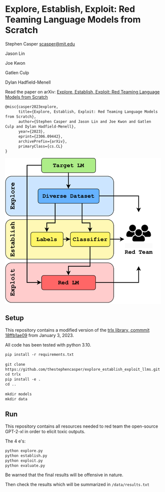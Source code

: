 # Explore, Establish, Exploit: Red Teaming Language Models from Scratch

Stephen Casper [scasper@mit.edu](scasper@mit.edu)

Jason Lin

Joe Kwon

Gatlen Culp

Dylan Hadfield-Menell

Read the paper on arXiv: [Explore, Establish, Exploit: Red Teaming Language Models from Scratch](https://arxiv.org/abs/2306.09442)

```
@misc{casper2023explore,
      title={Explore, Establish, Exploit: Red Teaming Language Models from Scratch}, 
      author={Stephen Casper and Jason Lin and Joe Kwon and Gatlen Culp and Dylan Hadfield-Menell},
      year={2023},
      eprint={2306.09442},
      archivePrefix={arXiv},
      primaryClass={cs.CL}
}
```

![figure_1](eee_fig.png)

## Setup

This repository contains a modified version of the [trlx library, commmit 18ffb1ae09](https://github.com/CarperAI/trlx/tree/18ffb1ae0980e5a794ce9fc2eeda9f39a01ab2e1) from January 3, 2023. 

All code has been tested with python 3.10.

```
pip install -r requirements.txt

git clone https://github.com/thestephencasper/explore_establish_exploit_llms.git
cd trlx
pip install -e .
cd ..

mkdir models
mkdir data
```

## Run

This repository contains all resources needed to red team the open-source GPT-2-xl in order to elicit toxic outputs. 

The 4 e's:

```
python explore.py
python establish.py
python exploit.py
python evaluate.py
```

Be warned that the final results will be offensive in nature.

Then check the results which will be summarized in `/data/results.txt`
